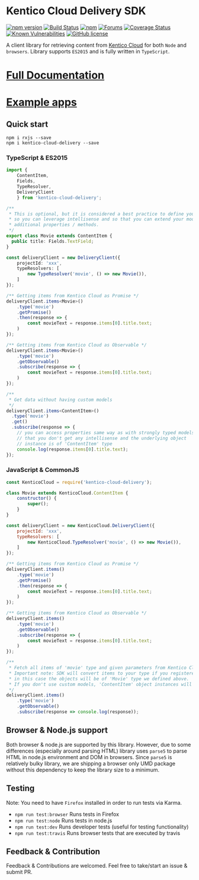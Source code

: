 # Kentico Cloud Delivery SDK

[![npm version](https://badge.fury.io/js/kentico-cloud-delivery.svg)](https://www.npmjs.com/package/kentico-cloud-delivery)
[![Build Status](https://api.travis-ci.org/Enngage/kentico-cloud-js.svg?branch=master)](https://travis-ci.org/Enngage/kentico-cloud-js)
[![npm](https://img.shields.io/npm/dt/kentico-cloud-delivery.svg)](https://www.npmjs.com/package/kentico-cloud-delivery)
[![Forums](https://img.shields.io/badge/chat-on%20forums-orange.svg)](https://forums.kenticocloud.com)
[![Coverage Status](https://coveralls.io/repos/github/Enngage/kentico-cloud-js/badge.svg?branch=master)](https://coveralls.io/github/Enngage/kentico-cloud-js?branch=master)
[![Known Vulnerabilities](https://snyk.io/test/github/enngage/kentico-cloud-js/badge.svg)](https://snyk.io/test/github/enngage/kentico-cloud-js)
[![GitHub license](https://img.shields.io/github/license/Enngage/kentico-cloud-js.svg)](https://github.com/Enngage/kentico-cloud-js)


A client library for retrieving content from [Kentico Cloud](https://kenticocloud.com/) for both `Node` and `browsers`. Library supports `ES2015` and is fully written in `TypeScript`.

# [Full Documentation](https://github.com/Enngage/kentico-cloud-js/blob/master/doc/delivery.md)

# [Example apps](https://github.com/Enngage/kentico-cloud-js/tree/master/examples)

## Quick start

```
npm i rxjs --save
npm i kentico-cloud-delivery --save
```

### TypeScript & ES2015

```typescript
import { 
    ContentItem, 
    Fields,
    TypeResolver,
    DeliveryClient
    } from 'kentico-cloud-delivery';

/**
 * This is optional, but it is considered a best practice to define your models
 * so you can leverage intellisense and so that you can extend your models with 
 * additional properties / methods.
 */
export class Movie extends ContentItem {
  public title: Fields.TextField;
}

const deliveryClient = new DeliveryClient({
    projectId: 'xxx',
    typeResolvers: [
        new TypeResolver('movie', () => new Movie()),
    ]
});

/** Getting items from Kentico Cloud as Promise */
deliveryClient.items<Movie>()
    .type('movie')
    .getPromise()
    .then(response => {
        const movieText = response.items[0].title.text;
    )
});

/** Getting items from Kentico Cloud as Observable */
deliveryClient.items<Movie>()
    .type('movie')
    .getObservable()
    .subscribe(response => {
        const movieText = response.items[0].title.text;
    )
});

/**
 * Get data without having custom models 
 */
deliveryClient.items<ContentItem>()
  .type('movie')
  .get()
  .subscribe(response => {
    // you can access properties same way as with strongly typed models, but note
    // that you don't get any intellisense and the underlying object 
    // instance is of 'ContentItem' type
    console.log(response.items[0].title.text);
});

```

### JavaScript & CommonJS

```javascript
const KenticoCloud = require('kentico-cloud-delivery');

class Movie extends KenticoCloud.ContentItem {
    constructor() {
        super();
    }
}

const deliveryClient = new KenticoCloud.DeliveryClient({
    projectId: 'xxx',
    typeResolvers: [
        new KenticoCloud.TypeResolver('movie', () => new Movie()),
    ]
});

/** Getting items from Kentico Cloud as Promise */
deliveryClient.items()
    .type('movie')
    .getPromise()
    .then(response => {
        const movieText = response.items[0].title.text;
    )
});

/** Getting items from Kentico Cloud as Observable */
deliveryClient.items()
    .type('movie')
    .getObservable()
    .subscribe(response => {
        const movieText = response.items[0].title.text;
    )
});

/**
 * Fetch all items of 'movie' type and given parameters from Kentico Cloud.
 * Important note: SDK will convert items to your type if you registered it. For example,
 * in this case the objects will be of 'Movie' type we defined above. 
 * If you don't use custom models, 'ContentItem' object instances will be returned.
 */
deliveryClient.items()
    .type('movie')
    .getObservable()
    .subscribe(response => console.log(response));
```

## Browser & Node.js support

Both browser & node.js are supported by this library. However, due to some differences (especially around parsing HTML) library uses `parse5` to parse HTML in node.js environment and DOM in browsers. Since `parse5` is relatively bulky library, we are shipping a browser only UMD package without this dependency to keep the library size to a minimum. 

## Testing

Note: You need to have `Firefox` installed in order to run tests via Karma.

- `npm run test:browser` Runs tests in Firefox 
- `npm run test:node` Runs tests in node.js
- `npm run test:dev` Runs developer tests (useful for testing functionality)
- `npm run test:travis` Runs browser tests that are executed by travis

## Feedback & Contribution

Feedback & Contributions are welcomed. Feel free to take/start an issue & submit PR.

